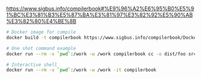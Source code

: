 https://www.sigbus.info/compilerbook#%E9%96%A2%E6%95%B0%E5%91%BC%E3%81%B3%E5%87%BA%E3%81%97%E3%82%92%E5%90%AB%E3%82%80%E4%BE%8B

```sh
# Docker image for compile
docker build -t compilerbook https://www.sigbus.info/compilerbook/Dockerfile

# One shot command example
docker run --rm -v `pwd`:/work -w /work compilerbook cc -o dist/foo src/foo.c

# Interactive shell
docker run --rm -v `pwd`:/work -w /work -it compilerbook
```
